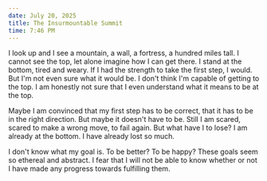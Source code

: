 ```yaml
---
date: July 20, 2025
title: The Insurmountable Summit
time: 7:46 PM
---
```

I look up and I see a mountain, a wall, a fortress, a hundred miles tall. I cannot see the top, let alone imagine how I can get there. I stand at the bottom, tired and weary. If I had the strength to take the first step, I would. But I'm not even sure what it would be. I don't think I'm capable of getting to the top. I am honestly not sure that I even understand what it means to be at the top.

Maybe I am convinced that my first step has to be correct, that it has to be in the right direction. But maybe it doesn't have to be. Still I am scared, scared to make a wrong move, to fail again. But what have I to lose? I am already at the bottom. I have already lost so much.

I don't know what my goal is. To be better? To be happy? These goals seem so ethereal and abstract. I fear that I will not be able to know whether or not I have made any progress towards fulfilling them.
